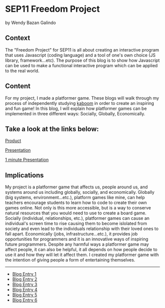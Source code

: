# SEP11 Freedom Project
by Wendy Bazan Galindo

## Context
The "Freedom Project" for SEP11 is all about creating an interactive program that uses Javascript (coding language) and a tool of one's own choice (JS library, framework...etc). The purpose of this blog is to show how Javascript can be used to make a functional interactive program which can be applied to the real world.  

## Content
For my project, I made a platformer game. These blogs will walk through my process of independently studying [kaboom](https://kaboomjs.com/) in order to create an inspiring and fun game! In this blog, I will explain how platformer games can be implemented in three different ways: Socially, Globally, Economically. 

## Take a look at the links below:

[Product](https://replit.com/@wendyb8188/FreedomProject?v=1)

[Presentation](https://docs.google.com/presentation/d/1VVJsdfvE1bpRUX2Fs_yLJnXLQnlPU09hUudUjbScSAA/edit?usp=sharing)

[1 minute Presentation](https://docs.google.com/document/d/1hzTOBQP2Cji-aSnAKS0527_g-DXJw4pvd88NT5U-VTA/edit#bookmark=id.pnij3ytr6bh8)

## Implications
My project is a platformer game that affects us, people around us, and systems around us including globally, socially, and economically. Globally (big systems, environment...etc.), platform games like mine, can help teachers encourage students to learn how to code to create their own games online. Not only is this more accessible, but is a way to conserve natural resources that you would need to use to create a board game. Socially (individual, relationships, etc.), platformer games can cause an individual's screen time to rise causing them to become islolated from society and even lead to the individuals relationship with their loved ones to fall apart. Economically (jobs, infrastructure...etc.), it provides job opportunities for programmers and it is an innovative ways of inspiring future programmers. Despite any harmful ways a platformer game may affect people, it can also be helpful, it all depends on how people decide to use it and how they will let it affect them. I created my platformer game with the intention of giving people a form of entertaining themselves.

---

* [Blog Entry 1](entries/entry01.md)
* [Blog Entry 2](entries/entry02.md)
* [Blog Entry 3](entries/entry03.md)
* [Blog Entry 4](entries/entry04.md)
* [Blog Entry 5](entries/entry05.md)
* [Blog Entry 6](entries/entry06.md)
